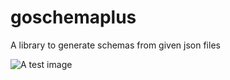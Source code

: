 # goschemaplus

A library to generate schemas from given json files

![A test image](https://miro.medium.com/max/256/0*3CCVZH7RBPWlBVFA.png)

